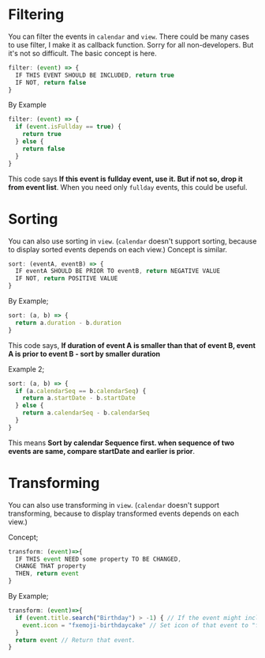 <!-- markdownlint-disable-file MD025 -->
# Filtering
You can filter the events in `calendar` and `view`.
There could be many cases to use filter, I make it as callback function. Sorry for all non-developers. But it's not so difficult.
The basic concept is here.
```js
filter: (event) => {
  IF THIS EVENT SHOULD BE INCLUDED, return true
  IF NOT, return false
}
```

By Example
```js
filter: (event) => {
  if (event.isFullday == true) {
    return true
  } else {
    return false
  }
}
```
This code says **If this event is fullday event, use it. But if not so, drop it from event list**. When you need only `fullday` events, this could be useful.

# Sorting
You can also use sorting in `view`. (`calendar` doesn't support sorting, because to display sorted events depends on each view.)
Concept is similar.
```js
sort: (eventA, eventB) => {
  IF eventA SHOULD BE PRIOR TO eventB, return NEGATIVE VALUE 
  IF NOT, return POSITIVE VALUE
}
```

By Example;
```js
sort: (a, b) => {
  return a.duration - b.duration
}
```
This code says, **If duration of event A is smaller than that of event B, event A is prior to event B - sort by smaller duration**

Example 2;
```js
sort: (a, b) => {
  if (a.calendarSeq == b.calendarSeq) {
    return a.startDate - b.startDate
  } else {
    return a.calendarSeq - b.calendarSeq
  }
}
```
This means **Sort by calendar Sequence first. when sequence of two events are same, compare startDate and earlier is prior**.


# Transforming
You can also use transforming in `view`. (`calendar` doesn't support transforming, because to display transformed events depends on each view.)

Concept;
```js
transform: (event)=>{
  IF THIS event NEED some property TO BE CHANGED,
  CHANGE THAT property
  THEN, return event
}

```

By Example;
```js
transform: (event)=>{
  if (event.title.search("Birthday") > -1) { // If the event might include "Birthday" in its title,
    event.icon = "fxemoji-birthdaycake" // Set icon of that event to "fxemoji-birthdaycake"
  }
  return event // Return that event.
}
```
